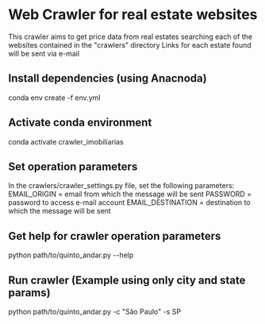 # Web Crawler for real estate websites

This crawler aims to get price data from real estates searching each of the websites contained in the "crawlers" directory
Links for each estate found will be sent via e-mail

## Install dependencies (using Anacnoda)
conda env create -f env.yml

## Activate conda environment
conda activate crawler_imobiliarias

## Set operation parameters
In the crawlers/crawler_settings.py file, set the following parameters:
    EMAIL_ORIGIN = email from which the message will be sent
    PASSWORD = password to access e-mail account
    EMAIL_DESTINATION = destination to which the message will be sent
   
## Get help for crawler operation parameters
python path/to/quinto_andar.py --help

## Run crawler (Example using only city and state params)
python path/to/quinto_andar.py -c "São Paulo" -s SP
